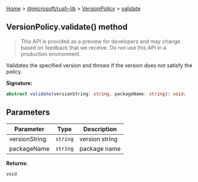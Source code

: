 [Home](./index) &gt; [@microsoft/rush-lib](./rush-lib.md) &gt; [VersionPolicy](./rush-lib.versionpolicy.md) &gt; [validate](./rush-lib.versionpolicy.validate.md)

## VersionPolicy.validate() method

> This API is provided as a preview for developers and may change based on feedback that we receive. Do not use this API in a production environment.
> 

Validates the specified version and throws if the version does not satisfy the policy.

<b>Signature:</b>

```typescript
abstract validate(versionString: string, packageName: string): void;
```

## Parameters

|  Parameter | Type | Description |
|  --- | --- | --- |
|  versionString | `string` | version string |
|  packageName | `string` | package name |

<b>Returns:</b>

`void`

